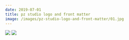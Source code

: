 ```yaml
---
date: 2019-07-01
title: pz studio logo and front matter
image: /images/pz-studio-logo-and-front-matter/01.jpg
---
```


![](/images/pz-studio-logo-and-front-matter/01.jpg)
![](/images/pz-studio-logo-and-front-matter/02.jpg)